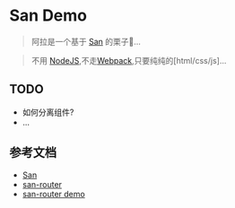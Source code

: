 # San Demo
> 阿拉是一个基于 [San] 的栗子🌰...

> 不用 [NodeJS],不走[Webpack],只要纯纯的[html/css/js]...

## TODO
- 如何分离组件?
- ...


## 参考文档
- [San]
- [san-router](https://github.com/baidu/san-router)
- [san-router demo](https://codepen.io/sqliang/pen/VzQeZm/?editors=1000)

[San]:https://baidu.github.io/san/
[NodeJS]:https://nodejs.org/
[Webpack]:https://webpack.js.org/
